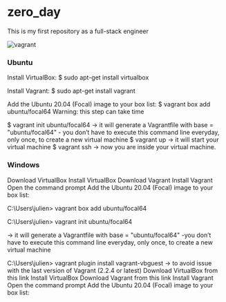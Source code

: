 # zero_day
This is my first repository as a full-stack engineer


![vagrant](https://user-images.githubusercontent.com/85587286/160299036-eeab9bb0-8a3b-4cc7-b386-a1af05742327.png)

### Ubuntu

Install VirtualBox: $ sudo apt-get install virtualbox


Install Vagrant: $ sudo apt-get install vagrant


Add the Ubuntu 20.04 (Focal) image to your box list: $ vagrant box add ubuntu/focal64  Warning: this step can take time

$ vagrant init ubuntu/focal64 -> it will generate a Vagrantfile with base = "ubuntu/focal64" - you don’t have to execute this command line everyday, only once, to create a new virtual machine
$ vagrant up -> it will start your virtual machine
$ vagrant ssh -> now you are inside your virtual machine.

### Windows

Download VirtualBox
Install VirtualBox
Download Vagrant
Install Vagrant
Open the command prompt
Add the Ubuntu 20.04 (Focal) image to your box list:

C:\Users\julien> vagrant box add ubuntu/focal64  


C:\Users\julien> vagrant init ubuntu/focal64

-> it will generate a Vagrantfile with base = "ubuntu/focal64" 
-you don’t have to execute this command line everyday, only once, to create a new virtual machine

C:\Users\julien> vagrant plugin install vagrant-vbguest -> to avoid issue with the last version of Vagrant (2.2.4 or latest)
Download VirtualBox from this link
Install VirtualBox
Download Vagrant from this link
Install Vagrant
Open the command prompt
Add the Ubuntu 20.04 (Focal) image to your box list:

